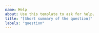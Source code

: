 ```yaml
---
name: Help
about: Use this template to ask for help.
title: "[Short summary of the question]"
labels: "question"
---
```


<!--
Please be as detailed as possible in your question. Including runnable code will get you the most helpful answer.

We will answer questions posted here, but you will likely get an answer faster
by posting in our Slack Community:

https://cleanlab.ai/slack
-->
